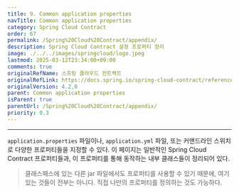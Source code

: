 ```yaml
---
title: 9. Common application properties
navTitle: Common application properties
category: Spring Cloud Contract
order: 67
permalink: /Spring%20Cloud%20Contract/appendix/
description: Spring Cloud Contract 설정 프로퍼티 정리
image: ./../../images/springcloud/logo.jpeg
lastmod: 2025-03-12T23:34:00+09:00
comments: true
originalRefName: 스프링 클라우드 컨트랙트
originalRefLink: https://docs.spring.io/spring-cloud-contract/reference/4.2.0/appendix.html
originalVersion: 4.2.0
parent: Common application properties
isParent: true
parentUrl: /Spring%20Cloud%20Contract/appendix/
priority: 0.3
---
```


---

`application.properties` 파일이나, `application.yml` 파일, 또는 커맨드라인 스위치로 다양한 프로퍼티들을 지정할 수 있다. 이 페이지는 일반적인 Spring Cloud Contract 프로퍼티들과, 이 프로퍼티를 통해 동작하는 내부 클래스들이 정리되어 있다.

> 클래스패스에 있는 다른 jar 파일에서도 프로퍼티를 사용할 수 있기 때문에, 여기 있는 것들이 전부는 아니다. 직접 나만의 프로퍼티를 정의하는 것도 가능하다.
